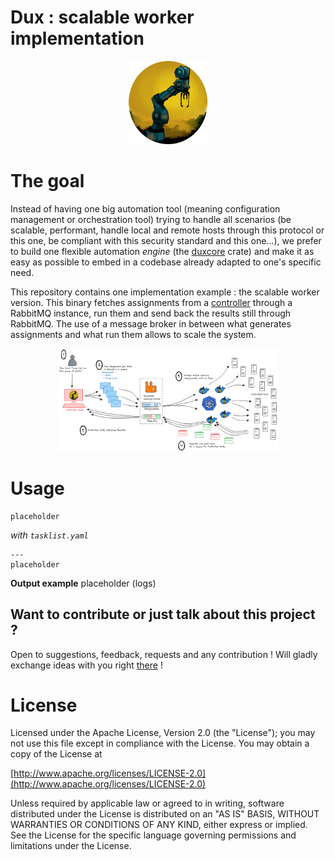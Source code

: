 # Dux : scalable worker implementation
<div align="center">
<img src="img/dux.png" width="25%">
</div>

# The goal
Instead of having one big automation tool (meaning configuration management or orchestration tool) trying to handle all scenarios (be scalable, performant, handle local and remote hosts through this protocol or this one, be compliant with this security standard and this one...), we prefer to build one flexible automation *engine* (the [duxcore](https://crates.io/crates/duxcore) crate) and make it as easy as possible to embed in a codebase already adapted to one's specific need.

This repository contains one implementation example : the scalable worker version. This binary fetches assignments from a [controller](https://gitlab.com/dux-tool/dux-scalable-controller) through a RabbitMQ instance, run them and send back the results still through RabbitMQ. The use of a message broker in between what generates assignments and what run them allows to scale the system.

<div align="center">
<img src="img/scalable-illustration.png" width="70%">
</div>

# Usage
~~~
placeholder
~~~

*with `tasklist.yaml`*
~~~
---
placeholder
~~~

**Output example**
placeholder (logs)

## Want to contribute or just talk about this project ?
Open to suggestions, feedback, requests and any contribution ! Will gladly exchange ideas with you right [there](https://discord.com/invite/2gxAW7uzsx) !

# License
Licensed under the Apache License, Version 2.0 (the "License");
you may not use this file except in compliance with the License.
You may obtain a copy of the License at

[http://www.apache.org/licenses/LICENSE-2.0](http://www.apache.org/licenses/LICENSE-2.0)

Unless required by applicable law or agreed to in writing, software
distributed under the License is distributed on an "AS IS" BASIS,
WITHOUT WARRANTIES OR CONDITIONS OF ANY KIND, either express or implied.
See the License for the specific language governing permissions and
limitations under the License.
